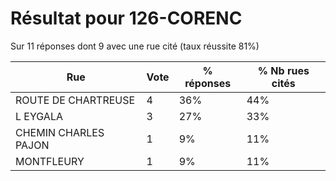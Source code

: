 # Résultat pour 126-CORENC

Sur 11 réponses dont 9 avec une rue cité (taux réussite 81%)

| Rue | Vote | % réponses | % Nb rues cités|
|-----|------|------------|----------------|
| ROUTE DE CHARTREUSE | 4 | 36% | 44%|
| L EYGALA | 3 | 27% | 33%|
| CHEMIN CHARLES PAJON | 1 | 9% | 11%|
| MONTFLEURY | 1 | 9% | 11%|
